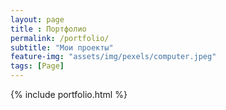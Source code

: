 ```yaml
--- 
layout: page
title : Портфолио 
permalink: /portfolio/
subtitle: "Мои проекты" 
feature-img: "assets/img/pexels/computer.jpeg"
tags: [Page]
---
```


{% include portfolio.html %}
